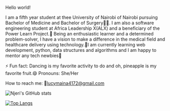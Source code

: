 Hello world!

I am a fifth year student at thee University of Nairobi of Nairobi pursuing Bachelor of Medicine and Bachelor of Surgery👩‍⚕. I am also a software engineering student at Africa Leadership X(ALX) and a beneficiary of the Power Learn Project.🦋 Being an enthusiastic learner and a determined problem-solver, I have a vision to make a difference in the medical field and healthcare delivery using technology.🦋I am currently learning web development, python, data structures and algorithms and I am happy to mentor any tech newbies👼

⚡ Fun fact: Dancing is my favorite activity to do and oh, pineapple is my favorite fruit.😄 Pronouns: She/Her

How to reach me: 💌lucymaina4172@gmail.com

![Njeri's GitHub stats](https://github-readme-stats.vercel.app/api?username=NjeriMaina4172&show_icons=true&theme=dark)

[![Top Langs](https://github-readme-stats.vercel.app/api/top-langs/?username=NjeriMaina4172&layout=compact)](https://github.com/NjeriMaina4172/github-readme-stats)


